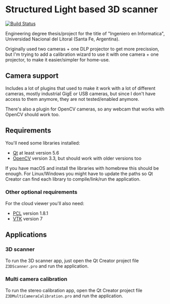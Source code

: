 # Structured Light based 3D scanner

[![Build Status](https://travis-ci.com/nikolaseu/neuvision.svg?branch=master)](https://travis-ci.com/nikolaseu/neuvision)

Engineering degree thesis/project for the title of "Ingeniero en Informatica", Universidad Nacional del Litoral (Santa Fe, Argentina).

Originally used two cameras + one DLP projector to get more precission, but I'm trying to add a calibration wizard to use it with one camera + one projector, to make it easier/simpler for home-use.

## Camera support

Includes a lot of plugins that used to make it work with a lot of different cameras, mostly industrial GigE or USB cameras, but since I don't have access to them anymore, they are not tested/enabled anymore.

There's also a plugin for OpenCV cameras, so any webcam that works with OpenCV should work too.

## Requirements

You'll need some libraries installed:

- [Qt](https://www.qt.io) at least version 5.6
- [OpenCV](http://opencv.org) version 3.3, but should work with older versions too

If you have macOS and install the libraries with homebrew this should be enough. For Linux/Windows you might have to update the paths so Qt Creator can find each library to compile/link/run the application.

### Other optional requirements

For the cloud viewer you'll also need:

- [PCL](http://www.pointclouds.org) version 1.8.1
- [VTK](http://www.vtk.org) version 7

## Applications

### 3D scanner

To run the 3D scanner app, just open the Qt Creator project file `Z3DScanner.pro` and run the application.

### Multi camera calibration

To run the stereo calibration app, open the Qt Creator project file `Z3DMultiCameraCalibration.pro` and run the application.
